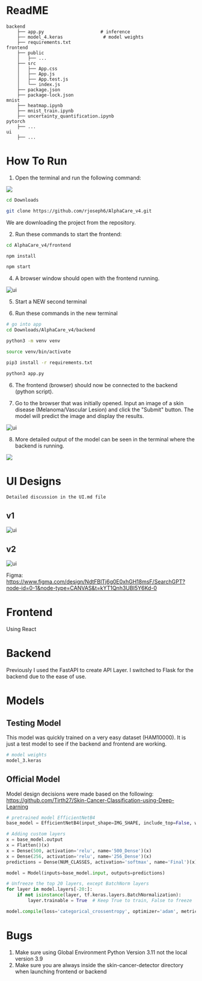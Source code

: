 # ReadME


```
backend
    ├── app.py                     # inference
    ├── model_4.keras               # model weights
    ├── requirements.txt
frontend
    ├── public
    │   ├── ...
    ├── src
    │   ├── App.css 
    │   ├── App.js
    │   ├── App.test.js
    │   └── index.js
    ├── package.json
    ├── package-lock.json
mnist
    ├── heatmap.ipynb               
    ├── mnist_train.ipynb           
    ├── uncertainty_quantification.ipynb
pytorch
    ├── ...                     
ui
    ├── ...                     
```

# How To Run 
1. Open the terminal and run the following command: 

![](ui/terminal.png)

```bash
cd Downloads 
```
```bash
git clone https://github.com/rjoseph6/AlphaCare_v4.git
```
We are downloading the project from the repository.

2. Run these commands to start the frontend:

```bash
cd AlphaCare_v4/frontend
```

```bash
npm install
```

```bash
npm start
```

4. A browser window should open with the frontend running. 

![ui](ui/v1_frontend2.png)

5. Start a NEW second terminal

6. Run these commands in the new terminal

```bash
# go into app
cd Downloads/AlphaCare_v4/backend 
```
```bash
python3 -m venv venv
```
```bash
source venv/bin/activate
```
```bash
pip3 install -r requirements.txt
```
```bash
python3 app.py
```

6. The frontend (browser) should now be connected to the backend (python script). 

7. Go to the browser that was initially opened. Input an image of a skin disease (Melanoma/Vascular Lesion) and click the "Submit" button. The model will predict the image and display the results.

![ui](ui/v1_frontend.png)

8. More detailed output of the model can be seen in the terminal where the backend is running.

![](ui/backend_terminal.png)

# UI Designs

```
Detailed discussion in the UI.md file
```

## v1
![ui](ui/ui_v1.png)

## v2

![ui](ui/ui_v2.png)

Figma: https://www.figma.com/design/NdtFBlTj6g0E0xhGH18msF/SearchGPT?node-id=0-1&node-type=CANVAS&t=kYT1Qnh3UBI5Y6Kd-0 


# Frontend 
Using React 

# Backend
Previously I used the FastAPI to create API Layer. I switched to Flask for the backend due to the ease of use. 

# Models
## Testing Model 
This model was quickly trained on a very easy dataset (HAM10000). It is just a test model to see if the backend and frontend are working. 

```python
# model weights
model_3.keras
```

## Official Model
Model design decisions were made based on the following:
https://github.com/Tirth27/Skin-Cancer-Classification-using-Deep-Learning

```python
# pretrained model EfficientNetB4
base_model = EfficientNetB4(input_shape=IMG_SHAPE, include_top=False, weights='imagenet')

# Adding custom layers
x = base_model.output
x = Flatten()(x)
x = Dense(500, activation='relu', name='500_Dense')(x)
x = Dense(256, activation='relu', name='256_Dense')(x)
predictions = Dense(NUM_CLASSES, activation='softmax', name='Final')(x)

model = Model(inputs=base_model.input, outputs=predictions)

# Unfreeze the top 20 layers, except BatchNorm layers
for layer in model.layers[-20:]:
    if not isinstance(layer, tf.keras.layers.BatchNormalization):
        layer.trainable = True  # Keep True to train, False to freeze

model.compile(loss='categorical_crossentropy', optimizer='adam', metrics=['accuracy'])
```



# Bugs
1. Make sure using Global Environment Python Version 3.11 not the local version 3.9
2. Make sure you are always inside the skin-cancer-detector directory when launching frontend or backend